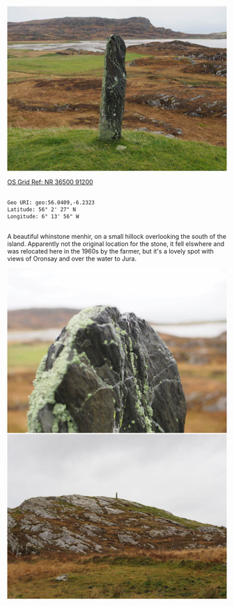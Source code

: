 ![garvard_1](images/garvard_1.jpg)

[OS Grid Ref: NR 36500 91200](https://osmaps.ordnancesurvey.co.uk/56.04094,-6.23231,17/pin)

```

Geo URI: geo:56.0409,-6.2323
Latitude: 56° 2' 27" N
Longitude: 6° 13' 56" W 
    
```

A beautiful whinstone menhir, on a small hillock overlooking the south of the island. Apparently not the original location for the stone, it fell elswhere and was relocated here in the 1960s by the farmer, but it's a lovely spot with views of Oronsay and over the water to Jura.

![garvard_2](images/garvard_2.jpg)
![garvard_3](images/garvard_3.jpg)